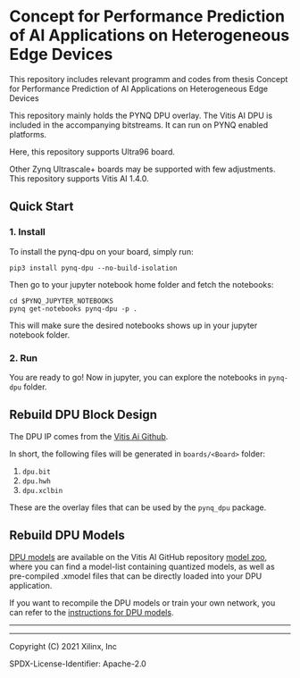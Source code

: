 # Concept for Performance Prediction of AI Applications on Heterogeneous Edge Devices

This repository includes relevant programm and codes from thesis Concept for Performance Prediction of AI Applications on Heterogeneous Edge Devices

This repository mainly holds the PYNQ DPU overlay. The Vitis AI DPU is included in the accompanying bitstreams. It can run on PYNQ enabled platforms. 

Here, this repository supports Ultra96 board.

Other Zynq Ultrascale+ boards may be supported with few adjustments.
This repository supports Vitis AI 1.4.0.

## Quick Start

### 1. Install

To install the pynq-dpu on your board, simply run:

```shell
pip3 install pynq-dpu --no-build-isolation
```

Then go to your jupyter notebook home folder and fetch the notebooks:

```shell
cd $PYNQ_JUPYTER_NOTEBOOKS
pynq get-notebooks pynq-dpu -p .
```

This will make sure the desired notebooks shows up in your jupyter notebook 
folder.

### 2. Run

You are ready to go! Now in jupyter, you can explore the notebooks 
in `pynq-dpu` folder.

## Rebuild DPU Block Design

The DPU IP comes from the [Vitis Ai Github](https://github.com/Xilinx/Vitis-AI/tree/v1.4.0).


In short, the following files will be generated in `boards/<Board>` folder:

1. `dpu.bit`
2. `dpu.hwh`
3. `dpu.xclbin`

These are the overlay files that can be used by the `pynq_dpu` package.

## Rebuild DPU Models

[DPU models](https://github.com/Xilinx/Vitis-AI/tree/v1.4) 
are available on the Vitis AI GitHub repository [model zoo](https://github.com/Xilinx/Vitis-AI/tree/v1.4/models/AI-Model-Zoo),
where you can find a model-list containing quantized models, as well as pre-compiled .xmodel files
that can be directly loaded into your DPU application.

If you want to recompile the DPU models or train your own network, you can refer to the
[instructions for DPU models](./host/README.md).


----
----

Copyright (C) 2021 Xilinx, Inc

SPDX-License-Identifier: Apache-2.0
